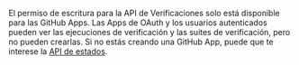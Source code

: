 El permiso de escritura para la API de Verificaciones solo está disponible para las GitHub Apps. Las Apps de OAuth y los usuarios autenticados pueden ver las ejecuciones de verificación y las suites de verificación, pero no pueden crearlas. Si no estás creando una GitHub App, puede que te interese la [API de estados](/rest/reference/commits#commit-statuses).
